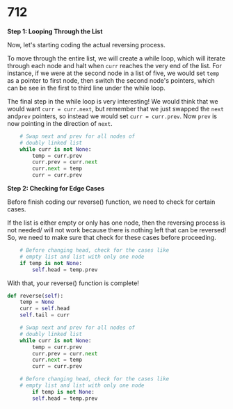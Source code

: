 # 712

**Step 1: Looping Through the List**

Now, let's starting coding the actual reversing process.

To move through the entire list, we will create a while loop, which will iterate through each node and halt when `curr` reaches the very end of the list. For instance, if we were at the second node in a list of five, we would set `temp` as a pointer to first node, then switch the second node's pointers, which can be see in the first to third line under the while loop.

The final step in the while loop is very interesting! We would think that we would want `curr = curr.next`, but remember that we just swapped the `next` and`prev` pointers, so instead we would set `curr = curr.prev`. Now `prev` is now pointing in the direction of `next`.

```python
    # Swap next and prev for all nodes of  
    # doubly linked list 
    while curr is not None: 
        temp = curr.prev  
        curr.prev = curr.next
        curr.next = temp 
        curr = curr.prev
```

**Step 2: Checking for Edge Cases**

Before finish coding our reverse\(\) function, we need to check for certain cases.

If the list is either empty or only has one node, then the reversing process is not needed/ will not work because there is nothing left that can be reversed! So, we need to make sure that check for these cases before proceeding.

```python
    # Before changing head, check for the cases like  
    # empty list and list with only one node 
    if temp is not None: 
        self.head = temp.prev
```

With that, your reverse\(\) function is complete!

```python
def reverse(self): 
    temp = None
    curr = self.head
    self.tail = curr

    # Swap next and prev for all nodes of  
    # doubly linked list 
    while curr is not None: 
        temp = curr.prev  
        curr.prev = curr.next
        curr.next = temp 
        curr = curr.prev

    # Before changing head, check for the cases like  
    # empty list and list with only one node 
        if temp is not None: 
        self.head = temp.prev
```

